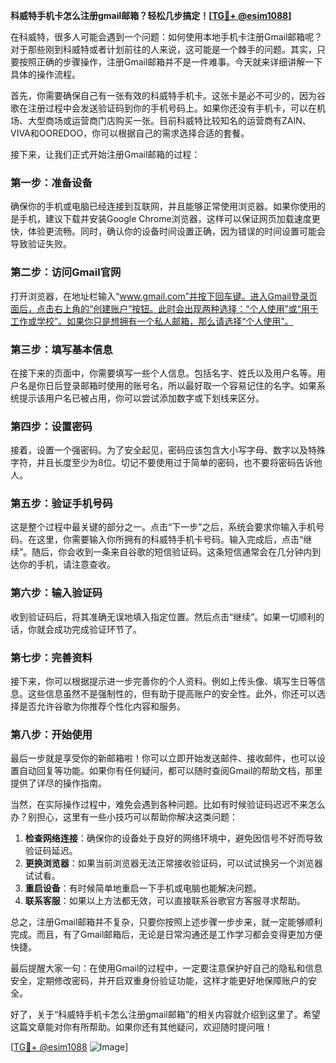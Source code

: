 **科威特手机卡怎么注册gmail邮箱？轻松几步搞定！[[TG💪+ @esim1088](https://t.me/s/esim1088)]**

在科威特，很多人可能会遇到一个问题：如何使用本地手机卡注册Gmail邮箱呢？对于那些刚到科威特或者计划前往的人来说，这可能是一个棘手的问题。其实，只要按照正确的步骤操作，注册Gmail邮箱并不是一件难事。今天就来详细讲解一下具体的操作流程。

首先，你需要确保自己有一张有效的科威特手机卡。这张卡是必不可少的，因为谷歌在注册过程中会发送验证码到你的手机号码上。如果你还没有手机卡，可以在机场、大型商场或运营商门店购买一张。目前科威特比较知名的运营商有ZAIN、VIVA和OOREDOO，你可以根据自己的需求选择合适的套餐。

接下来，让我们正式开始注册Gmail邮箱的过程：

### 第一步：准备设备

确保你的手机或电脑已经连接到互联网，并且能够正常使用浏览器。如果你使用的是手机，建议下载并安装Google Chrome浏览器，这样可以保证网页加载速度更快，体验更流畅。同时，确认你的设备时间设置正确，因为错误的时间设置可能会导致验证失败。

### 第二步：访问Gmail官网

打开浏览器，在地址栏输入“www.gmail.com”并按下回车键。进入Gmail登录页面后，点击右上角的“创建账户”按钮。此时会出现两种选择：“个人使用”或“用于工作或学校”。如果你只是想拥有一个私人邮箱，那么请选择“个人使用”。

### 第三步：填写基本信息

在接下来的页面中，你需要填写一些个人信息。包括名字、姓氏以及用户名等。用户名是你日后登录邮箱时使用的账号名，所以最好取一个容易记住的名字。如果系统提示该用户名已被占用，你可以尝试添加数字或下划线来区分。

### 第四步：设置密码

接着，设置一个强密码。为了安全起见，密码应该包含大小写字母、数字以及特殊字符，并且长度至少为8位。切记不要使用过于简单的密码，也不要将密码告诉他人。

### 第五步：验证手机号码

这是整个过程中最关键的部分之一。点击“下一步”之后，系统会要求你输入手机号码。在这里，你需要输入你所拥有的科威特手机卡号码。输入完成后，点击“继续”。随后，你会收到一条来自谷歌的短信验证码。这条短信通常会在几分钟内到达你的手机，请注意查收。

### 第六步：输入验证码

收到验证码后，将其准确无误地填入指定位置。然后点击“继续”。如果一切顺利的话，你就会成功完成验证环节了。

### 第七步：完善资料

接下来，你可以根据提示进一步完善你的个人资料。例如上传头像、填写生日等信息。这些信息虽然不是强制性的，但有助于提高账户的安全性。此外，你还可以选择是否允许谷歌为你推荐个性化内容和服务。

### 第八步：开始使用

最后一步就是享受你的新邮箱啦！你可以立即开始发送邮件、接收邮件，也可以设置自动回复等功能。如果你有任何疑问，都可以随时查阅Gmail的帮助文档，那里提供了详尽的操作指南。

当然，在实际操作过程中，难免会遇到各种问题。比如有时候验证码迟迟不来怎么办？别担心，这里有一些小技巧可以帮助你解决这类问题：

1. **检查网络连接**：确保你的设备处于良好的网络环境中，避免因信号不好而导致验证码延迟。
2. **更换浏览器**：如果当前浏览器无法正常接收验证码，可以试试换另一个浏览器试试看。
3. **重启设备**：有时候简单地重启一下手机或电脑也能解决问题。
4. **联系客服**：如果以上方法都无效，可以直接联系谷歌官方客服寻求帮助。

总之，注册Gmail邮箱并不复杂，只要你按照上述步骤一步步来，就一定能够顺利完成。而且，有了Gmail邮箱后，无论是日常沟通还是工作学习都会变得更加方便快捷。

最后提醒大家一句：在使用Gmail的过程中，一定要注意保护好自己的隐私和信息安全，定期修改密码，并开启双重身份验证功能，这样才能更好地保障账户的安全。

好了，关于“科威特手机卡怎么注册gmail邮箱”的相关内容就介绍到这里了。希望这篇文章能对你有所帮助。如果你还有其他疑问，欢迎随时提问哦！

[[TG💪+ @esim1088](https://t.me/s/esim1088) ![Image](https://i.postimg.cc/4NQfJmqS/Snipaste-2025-05-13-00-14-12.png)]